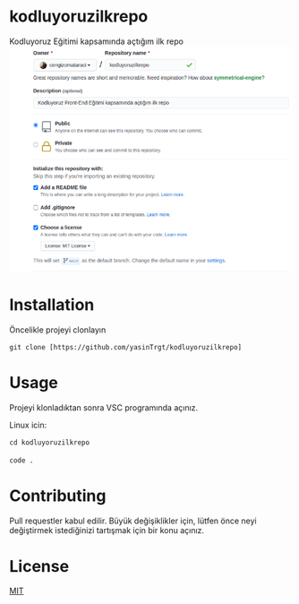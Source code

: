 # kodluyoruzilkrepo
Kodluyoruz Eğitimi kapsamında açtığım ilk repo
![](https://raw.githubusercontent.com/Kodluyoruz/taskforce/main/git/odev1/figures/github.png)


# Installation
 Öncelikle projeyi clonlayın
 ```
 git clone [https://github.com/yasinTrgt/kodluyoruzilkrepo]
 ```

# Usage
 Projeyi klonladıktan sonra VSC programında açınız.

 Linux icin:

 ```
 cd kodluyoruzilkrepo

 code .
 ```
 

# Contributing
 Pull requestler kabul edilir. Büyük değişiklikler için, lütfen önce neyi değiştirmek istediğinizi tartışmak için bir konu açınız.

# License
[MIT](https://choosealicense.com/licenses/mit/)
